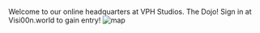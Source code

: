 Welcome to our online headquarters at VPH Studios. The Dojo! Sign in at Visi00n.world to gain entry!
![map](https://github.com/VPHstudios/CreativeScienceDojo/assets/163062319/52b21445-c68d-4a99-bcbf-fa0c4f29a0e8)
